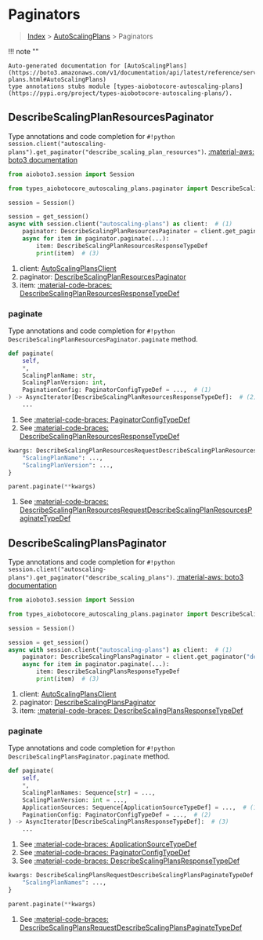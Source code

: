 # Paginators

> [Index](../README.md) > [AutoScalingPlans](./README.md) > Paginators

!!! note ""

    Auto-generated documentation for [AutoScalingPlans](https://boto3.amazonaws.com/v1/documentation/api/latest/reference/services/autoscaling-plans.html#AutoScalingPlans)
    type annotations stubs module [types-aiobotocore-autoscaling-plans](https://pypi.org/project/types-aiobotocore-autoscaling-plans/).

## DescribeScalingPlanResourcesPaginator

Type annotations and code completion for `#!python session.client("autoscaling-plans").get_paginator("describe_scaling_plan_resources")`.
[:material-aws: boto3 documentation](https://boto3.amazonaws.com/v1/documentation/api/latest/reference/services/autoscaling-plans.html#AutoScalingPlans.Paginator.DescribeScalingPlanResources)

```python title="Usage example"
from aioboto3.session import Session

from types_aiobotocore_autoscaling_plans.paginator import DescribeScalingPlanResourcesPaginator

session = Session()

session = get_session()
async with session.client("autoscaling-plans") as client:  # (1)
    paginator: DescribeScalingPlanResourcesPaginator = client.get_paginator("describe_scaling_plan_resources")  # (2)
    async for item in paginator.paginate(...):
        item: DescribeScalingPlanResourcesResponseTypeDef
        print(item)  # (3)
```

1. client: [AutoScalingPlansClient](./client.md)
2. paginator: [DescribeScalingPlanResourcesPaginator](./paginators.md#describescalingplanresourcespaginator)
3. item: [:material-code-braces: DescribeScalingPlanResourcesResponseTypeDef](./type_defs.md#describescalingplanresourcesresponsetypedef) 


### paginate

Type annotations and code completion for `#!python DescribeScalingPlanResourcesPaginator.paginate` method.

```python title="Method definition"
def paginate(
    self,
    *,
    ScalingPlanName: str,
    ScalingPlanVersion: int,
    PaginationConfig: PaginatorConfigTypeDef = ...,  # (1)
) -> AsyncIterator[DescribeScalingPlanResourcesResponseTypeDef]:  # (2)
    ...
```

1. See [:material-code-braces: PaginatorConfigTypeDef](./type_defs.md#paginatorconfigtypedef) 
2. See [:material-code-braces: DescribeScalingPlanResourcesResponseTypeDef](./type_defs.md#describescalingplanresourcesresponsetypedef) 


```python title="Usage example with kwargs"
kwargs: DescribeScalingPlanResourcesRequestDescribeScalingPlanResourcesPaginateTypeDef = {  # (1)
    "ScalingPlanName": ...,
    "ScalingPlanVersion": ...,
}

parent.paginate(**kwargs)
```

1. See [:material-code-braces: DescribeScalingPlanResourcesRequestDescribeScalingPlanResourcesPaginateTypeDef](./type_defs.md#describescalingplanresourcesrequestdescribescalingplanresourcespaginatetypedef) 
## DescribeScalingPlansPaginator

Type annotations and code completion for `#!python session.client("autoscaling-plans").get_paginator("describe_scaling_plans")`.
[:material-aws: boto3 documentation](https://boto3.amazonaws.com/v1/documentation/api/latest/reference/services/autoscaling-plans.html#AutoScalingPlans.Paginator.DescribeScalingPlans)

```python title="Usage example"
from aioboto3.session import Session

from types_aiobotocore_autoscaling_plans.paginator import DescribeScalingPlansPaginator

session = Session()

session = get_session()
async with session.client("autoscaling-plans") as client:  # (1)
    paginator: DescribeScalingPlansPaginator = client.get_paginator("describe_scaling_plans")  # (2)
    async for item in paginator.paginate(...):
        item: DescribeScalingPlansResponseTypeDef
        print(item)  # (3)
```

1. client: [AutoScalingPlansClient](./client.md)
2. paginator: [DescribeScalingPlansPaginator](./paginators.md#describescalingplanspaginator)
3. item: [:material-code-braces: DescribeScalingPlansResponseTypeDef](./type_defs.md#describescalingplansresponsetypedef) 


### paginate

Type annotations and code completion for `#!python DescribeScalingPlansPaginator.paginate` method.

```python title="Method definition"
def paginate(
    self,
    *,
    ScalingPlanNames: Sequence[str] = ...,
    ScalingPlanVersion: int = ...,
    ApplicationSources: Sequence[ApplicationSourceTypeDef] = ...,  # (1)
    PaginationConfig: PaginatorConfigTypeDef = ...,  # (2)
) -> AsyncIterator[DescribeScalingPlansResponseTypeDef]:  # (3)
    ...
```

1. See [:material-code-braces: ApplicationSourceTypeDef](./type_defs.md#applicationsourcetypedef) 
2. See [:material-code-braces: PaginatorConfigTypeDef](./type_defs.md#paginatorconfigtypedef) 
3. See [:material-code-braces: DescribeScalingPlansResponseTypeDef](./type_defs.md#describescalingplansresponsetypedef) 


```python title="Usage example with kwargs"
kwargs: DescribeScalingPlansRequestDescribeScalingPlansPaginateTypeDef = {  # (1)
    "ScalingPlanNames": ...,
}

parent.paginate(**kwargs)
```

1. See [:material-code-braces: DescribeScalingPlansRequestDescribeScalingPlansPaginateTypeDef](./type_defs.md#describescalingplansrequestdescribescalingplanspaginatetypedef) 
